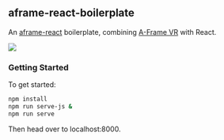 ## aframe-react-boilerplate

An [aframe-react](https://github.com/ngokevin/aframe-react) boilerplate,
combining [A-Frame VR](https://aframe.io) with React.

![](https://cloud.githubusercontent.com/assets/674727/11852092/08f52994-a3eb-11e5-86e1-e7b55bbad02b.png)

### Getting Started

To get started:

```bash
npm install
npm run serve-js &
npm run serve
```

Then head over to localhost:8000.
